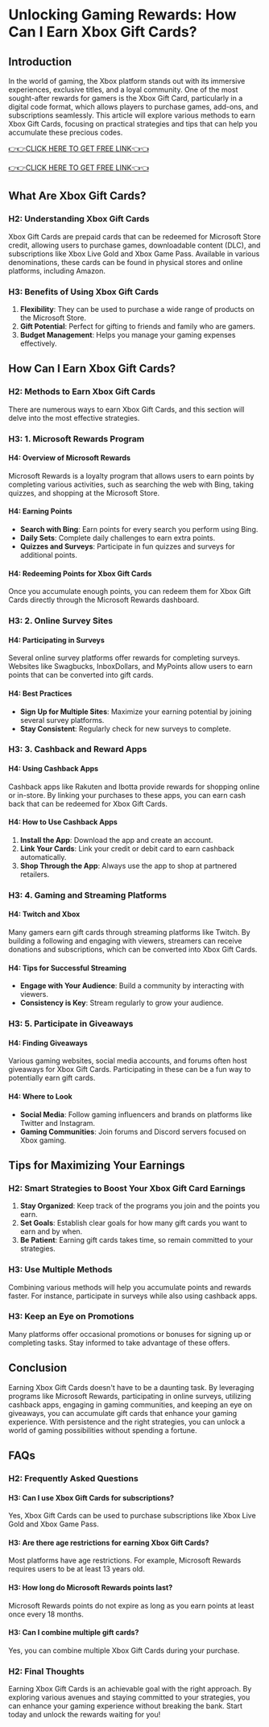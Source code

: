 # Unlocking Gaming Rewards: How Can I Earn Xbox Gift Cards?

## Introduction

In the world of gaming, the Xbox platform stands out with its immersive experiences, exclusive titles, and a loyal community. One of the most sought-after rewards for gamers is the Xbox Gift Card, particularly in a digital code format, which allows players to purchase games, add-ons, and subscriptions seamlessly. This article will explore various methods to earn Xbox Gift Cards, focusing on practical strategies and tips that can help you accumulate these precious codes. 


[👉👉CLICK HERE TO GET FREE LINK👈👈](https://todaylink.site/freegiftcard/)


[👉👉CLICK HERE TO GET FREE LINK👈👈](https://todaylink.site/freegiftcard/)

## What Are Xbox Gift Cards?

### H2: Understanding Xbox Gift Cards

Xbox Gift Cards are prepaid cards that can be redeemed for Microsoft Store credit, allowing users to purchase games, downloadable content (DLC), and subscriptions like Xbox Live Gold and Xbox Game Pass. Available in various denominations, these cards can be found in physical stores and online platforms, including Amazon.

### H3: Benefits of Using Xbox Gift Cards

1. **Flexibility**: They can be used to purchase a wide range of products on the Microsoft Store.
2. **Gift Potential**: Perfect for gifting to friends and family who are gamers.
3. **Budget Management**: Helps you manage your gaming expenses effectively.

## How Can I Earn Xbox Gift Cards?

### H2: Methods to Earn Xbox Gift Cards

There are numerous ways to earn Xbox Gift Cards, and this section will delve into the most effective strategies.

### H3: 1. Microsoft Rewards Program

#### H4: Overview of Microsoft Rewards

Microsoft Rewards is a loyalty program that allows users to earn points by completing various activities, such as searching the web with Bing, taking quizzes, and shopping at the Microsoft Store. 

#### H4: Earning Points

- **Search with Bing**: Earn points for every search you perform using Bing.
- **Daily Sets**: Complete daily challenges to earn extra points.
- **Quizzes and Surveys**: Participate in fun quizzes and surveys for additional points.

#### H4: Redeeming Points for Xbox Gift Cards

Once you accumulate enough points, you can redeem them for Xbox Gift Cards directly through the Microsoft Rewards dashboard.

### H3: 2. Online Survey Sites

#### H4: Participating in Surveys

Several online survey platforms offer rewards for completing surveys. Websites like Swagbucks, InboxDollars, and MyPoints allow users to earn points that can be converted into gift cards.

#### H4: Best Practices

- **Sign Up for Multiple Sites**: Maximize your earning potential by joining several survey platforms.
- **Stay Consistent**: Regularly check for new surveys to complete.

### H3: 3. Cashback and Reward Apps

#### H4: Using Cashback Apps

Cashback apps like Rakuten and Ibotta provide rewards for shopping online or in-store. By linking your purchases to these apps, you can earn cash back that can be redeemed for Xbox Gift Cards.

#### H4: How to Use Cashback Apps

1. **Install the App**: Download the app and create an account.
2. **Link Your Cards**: Link your credit or debit card to earn cashback automatically.
3. **Shop Through the App**: Always use the app to shop at partnered retailers.

### H3: 4. Gaming and Streaming Platforms

#### H4: Twitch and Xbox

Many gamers earn gift cards through streaming platforms like Twitch. By building a following and engaging with viewers, streamers can receive donations and subscriptions, which can be converted into Xbox Gift Cards.

#### H4: Tips for Successful Streaming

- **Engage with Your Audience**: Build a community by interacting with viewers.
- **Consistency is Key**: Stream regularly to grow your audience.

### H3: 5. Participate in Giveaways

#### H4: Finding Giveaways

Various gaming websites, social media accounts, and forums often host giveaways for Xbox Gift Cards. Participating in these can be a fun way to potentially earn gift cards.

#### H4: Where to Look

- **Social Media**: Follow gaming influencers and brands on platforms like Twitter and Instagram.
- **Gaming Communities**: Join forums and Discord servers focused on Xbox gaming.

## Tips for Maximizing Your Earnings

### H2: Smart Strategies to Boost Your Xbox Gift Card Earnings

1. **Stay Organized**: Keep track of the programs you join and the points you earn.
2. **Set Goals**: Establish clear goals for how many gift cards you want to earn and by when.
3. **Be Patient**: Earning gift cards takes time, so remain committed to your strategies.

### H3: Use Multiple Methods

Combining various methods will help you accumulate points and rewards faster. For instance, participate in surveys while also using cashback apps.

### H3: Keep an Eye on Promotions

Many platforms offer occasional promotions or bonuses for signing up or completing tasks. Stay informed to take advantage of these offers.

## Conclusion

Earning Xbox Gift Cards doesn't have to be a daunting task. By leveraging programs like Microsoft Rewards, participating in online surveys, utilizing cashback apps, engaging in gaming communities, and keeping an eye on giveaways, you can accumulate gift cards that enhance your gaming experience. With persistence and the right strategies, you can unlock a world of gaming possibilities without spending a fortune.

## FAQs

### H2: Frequently Asked Questions

#### H3: Can I use Xbox Gift Cards for subscriptions?

Yes, Xbox Gift Cards can be used to purchase subscriptions like Xbox Live Gold and Xbox Game Pass.

#### H3: Are there age restrictions for earning Xbox Gift Cards?

Most platforms have age restrictions. For example, Microsoft Rewards requires users to be at least 13 years old.

#### H3: How long do Microsoft Rewards points last?

Microsoft Rewards points do not expire as long as you earn points at least once every 18 months.

#### H3: Can I combine multiple gift cards?

Yes, you can combine multiple Xbox Gift Cards during your purchase.

### H2: Final Thoughts

Earning Xbox Gift Cards is an achievable goal with the right approach. By exploring various avenues and staying committed to your strategies, you can enhance your gaming experience without breaking the bank. Start today and unlock the rewards waiting for you!
